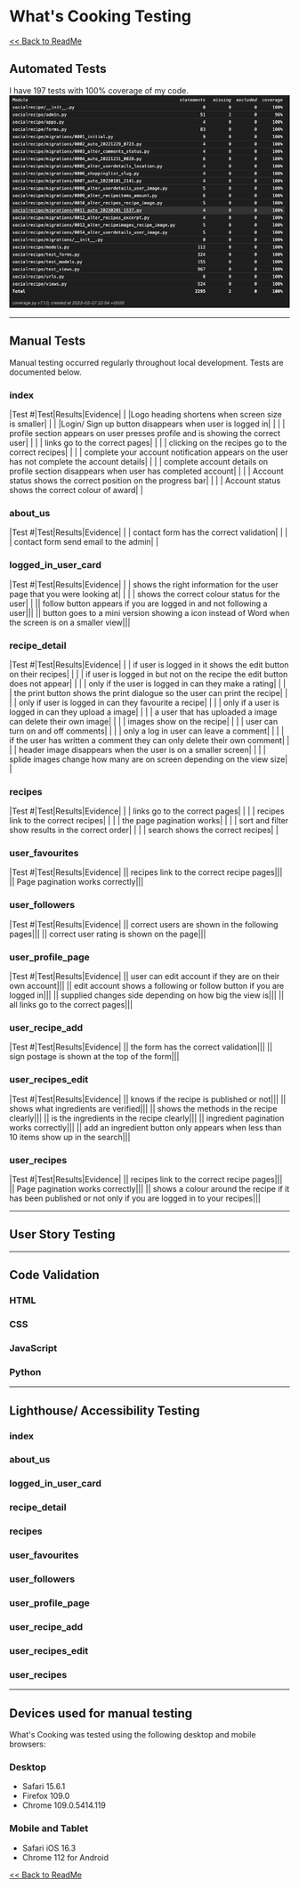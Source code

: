# What's Cooking Testing

[<< Back to ReadMe](README.md)

## Automated Tests

I have 197 tests with 100% coverage of my code.
![Coverage Report](readme-media/coverage.png)

***

## Manual Tests
Manual testing occurred regularly throughout local development. Tests are documented below.

### index
|Test #|Test|Results|Evidence|
| |Logo heading shortens when screen size is smaller| |
| |Login/ Sign up button disappears when user is logged in| |
| | profile section appears on user presses profile and is showing the correct user| |
| | links go to the correct pages| |
| | clicking on the recipes go to the correct recipes| |
| | complete your account notification appears on the user has not complete the account details| |
| | complete account details on profile section disappears when user has completed account| |
| | Account status shows the correct position on the progress bar| |
| | Account status shows the correct colour of award| |
### about_us
|Test #|Test|Results|Evidence|
| | contact form has the correct validation| |
| | contact form send email to the admin| |
### logged_in_user_card
|Test #|Test|Results|Evidence|
| | shows the right information for the user page that you were looking at| |
| | shows the correct colour status for the user| |
|| follow button appears if you are logged in and not following a user|||
|| button goes to a mini version showing a icon instead of Word when the screen is on a smaller view|||
### recipe_detail
|Test #|Test|Results|Evidence|
| | if user is logged in it shows the edit button on their recipes| |
| | if user is logged in but not on the recipe the edit button does not appear| |
| | only if the user is logged in can they make a rating| |
| | the print button shows the print dialogue so the user can print the recipe| |
| | only if user is logged in can they favourite a recipe| |
| | only if a user is logged in can they upload a image| |
| | a user that has uploaded a image can delete their own image| |
| | images show on the recipe| |
| | user can turn on and off comments| |
| | only a log in user can leave a comment| |
| | if the user has written a comment they can only delete their own comment| |
| | header image disappears when the user is on a smaller screen| |
| | splide images change how many are on screen depending on the view size| |
### recipes
|Test #|Test|Results|Evidence|
| | links go to the correct pages| |
| | recipes link to the correct recipes| |
| | the page pagination works| |
| | sort and filter show results in the correct order| |
| | search shows the correct recipes| |
### user_favourites
|Test #|Test|Results|Evidence|
|| recipes link to the correct recipe pages|||
|| Page pagination works correctly|||
### user_followers
|Test #|Test|Results|Evidence|
|| correct users are shown in the following pages|||
|| correct user rating is shown on the page|||
### user_profile_page
|Test #|Test|Results|Evidence|
|| user can edit account if they are on their own account|||
|| edit account shows a following or follow button if you are logged in|||
|| supplied changes side depending on how big the view is|||
|| all links go to the correct pages|||
### user_recipe_add
|Test #|Test|Results|Evidence|
|| the form has the correct validation|||
|| sign postage is shown at the top of the form|||
### user_recipes_edit
|Test #|Test|Results|Evidence|
|| knows if the recipe is published or not|||
|| shows what ingredients are verified|||
|| shows the methods in the recipe clearly|||
|| is the ingredients in the recipe clearly|||
|| ingredient pagination works correctly|||
|| add an ingredient button only appears when less than 10 items show up in the search|||
### user_recipes
|Test #|Test|Results|Evidence|
|| recipes link to the correct recipe pages|||
|| Page pagination works correctly|||
|| shows a colour around the recipe if it has been published or not only if you are logged in to your recipes|||

***

## User Story Testing

***

## Code Validation
### HTML
### CSS
### JavaScript
### Python

***

## Lighthouse/ Accessibility Testing
### index
### about_us
### logged_in_user_card
### recipe_detail
### recipes
### user_favourites
### user_followers
### user_profile_page
### user_recipe_add
### user_recipes_edit
### user_recipes

***

## Devices used for manual testing
What's Cooking was tested using the following desktop and mobile browsers:

### Desktop
- Safari 15.6.1
- Firefox 109.0
- Chrome 109.0.5414.119
### Mobile and Tablet
- Safari iOS 16.3
- Chrome 112 for Android

[<< Back to ReadMe](README.md)